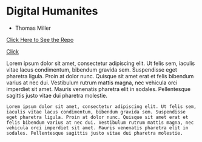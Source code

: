 # Digital Humanites
* Thomas Miller

[Click Here to See the Repo](https://github.com/ThomasMillerJ/dh1-first-assignment)

[Click](https://www.youtube.com/watch?v=oHg5SJYRHA0)

Lorem ipsum dolor sit amet, consectetur adipiscing elit. Ut felis sem, iaculis vitae lacus condimentum, bibendum gravida sem. Suspendisse eget pharetra ligula. Proin at dolor nunc. Quisque sit amet erat et felis bibendum varius at nec dui. Vestibulum rutrum mattis magna, nec vehicula orci imperdiet sit amet. Mauris venenatis pharetra elit in sodales. Pellentesque sagittis justo vitae dui pharetra molestie.

```
Lorem ipsum dolor sit amet, consectetur adipiscing elit. Ut felis sem, iaculis vitae lacus condimentum, bibendum gravida sem. Suspendisse eget pharetra ligula. Proin at dolor nunc. Quisque sit amet erat et felis bibendum varius at nec dui. Vestibulum rutrum mattis magna, nec vehicula orci imperdiet sit amet. Mauris venenatis pharetra elit in sodales. Pellentesque sagittis justo vitae dui pharetra molestie.
```
